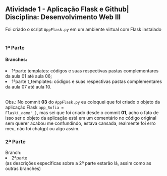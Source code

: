<h2>Atividade 1 - Aplicação Flask e Github| Disciplina: Desenvolvimento Web III</h2>
Foi criado o script <code>AppFlask.py</code> em um ambiente virtual com Flask instalado<br><br>

<h3>1ª Parte</h3>
<h4>Branches:</h4>
<li>1ªparte templates: códigos e suas respectivas pastas complementares da aula 01 até aula 06;</li>
<li>1ªparte t_templates: códigos e suas respectivas pastas complementares da aula 07 até aula 10.</li> <br>

Obs.: No commit <b>03</b> do <code>AppFlask.py</code> eu coloquei que foi criado o objeto da aplicação Flask <code>app_Sofia = Flask(__nome_'_)</code>, mas sei que foi criado desde o commit <b>01</b>, acho o fato de isso ser o objeto da aplicação está em um comentário no código original sem querer acabou me confundindo, estava cansada, realmente foi erro meu, não foi chatgpt ou algo assim.

<h3>2ª Parte</h3>
Branch:
<li>2ªparte</li>
(as descrições específicas sobre a 2ª parte estarão lá, assim como as outras branches)
